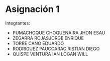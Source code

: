 # Asignación 1
Integrantes:
- PUMACHOQUE CHOQUENAIRA JHON ESAU
- ZEGARRA ROJASJORGE ENRIQUE
- TORRE CANO EDUARDO
- RODRIGUEZ PAUCCARAC RISTIAN DIEGO
- QUISPE VENTURA IAN LOGAN WILL
